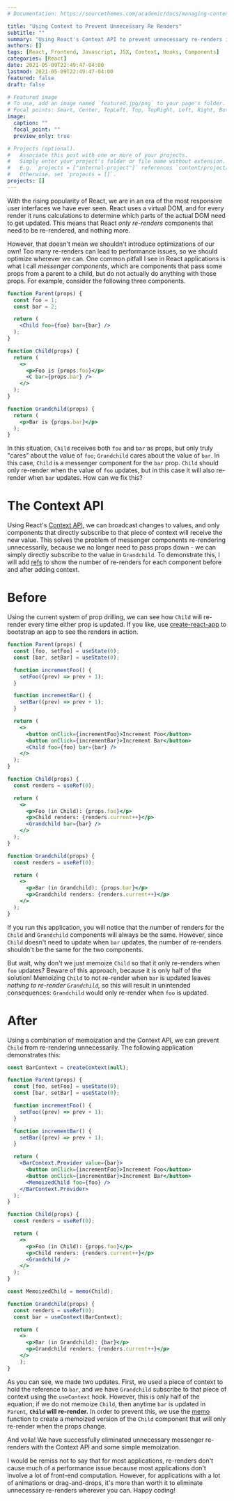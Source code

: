 ```yaml
---
# Documentation: https://sourcethemes.com/academic/docs/managing-content/

title: "Using Context to Prevent Unnecessary Re Renders"
subtitle: ""
summary: "Using React's Context API to prevent unnecessary re-renders in React applications."
authors: []
tags: [React, Frontend, Javascript, JSX, Context, Hooks, Components]
categories: [React]
date: 2021-05-09T22:49:47-04:00
lastmod: 2021-05-09T22:49:47-04:00
featured: false
draft: false

# Featured image
# To use, add an image named `featured.jpg/png` to your page's folder.
# Focal points: Smart, Center, TopLeft, Top, TopRight, Left, Right, BottomLeft, Bottom, BottomRight.
image:
  caption: ""
  focal_point: ""
  preview_only: true

# Projects (optional).
#   Associate this post with one or more of your projects.
#   Simply enter your project's folder or file name without extension.
#   E.g. `projects = ["internal-project"]` references `content/project/deep-learning/index.md`.
#   Otherwise, set `projects = []`.
projects: []
---
```

With the rising popularity of React, we are in an era of the most responsive user interfaces we have ever seen. React uses a virtual DOM, and for every render it runs calculations to determine which parts of the actual DOM need to get updated. This means that React *only re-renders* components that need to be re-rendered, and nothing more.

However, that doesn't mean we shouldn't introduce optimizations of our own! Too many re-renders can lead to performance issues, so we should optimize wherever we can. One common pitfall I see in React applications is what I call *messenger components*, which are components that pass some props from a parent to a child, but do not actually do anything with those props. For example, consider the following three components.

```jsx
function Parent(props) {
  const foo = 1;
  const bar = 2;

  return (
    <Child foo={foo} bar={bar} />
  );
}
```

```jsx
function Child(props) {
  return (
    <>
      <p>Foo is {props.foo}</p>
      <C bar={props.bar} />
    </>
  );
}
```

```jsx
function Grandchild(props) {
  return (
    <p>Bar is {props.bar}</p>
  );
}
```

In this situation, `Child` receives both `foo` and `bar` as props, but only truly "cares" about the value of `foo`; `Grandchild` cares about the value of `bar`. In this case, `Child` is a messenger component for the `bar` prop. `Child` should only re-render when the value of `foo` updates, but in this case it will also re-render when `bar` updates. How can we fix this?

# The Context API

Using React's [Context API](https://reactjs.org/docs/context.html), we can broadcast changes to values, and only components that directly subscribe to that piece of context will receive the new value. This solves the problem of messenger components re-rendering unnecessarily, because we no longer need to pass props down - we can simply directly subscribe to the value in `Grandchild`. To demonstrate this, I will add [refs](https://reactjs.org/docs/glossary.html#refs) to show the number of re-renders for each component before and after adding context.

# Before

Using the current system of prop drilling, we can see how `Child` will re-render every time either prop is updated. If you like, use [create-react-app](https://github.com/facebook/create-react-app) to bootstrap an app to see the renders in action.

```jsx
function Parent(props) {
  const [foo, setFoo] = useState(0);
  const [bar, setBar] = useState(0);

  function incrementFoo() {
    setFoo((prev) => prev + 1);
  }

  function incrementBar() {
    setBar((prev) => prev + 1);
  }

  return (
    <>
      <button onClick={incrementFoo}>Increment Foo</button>
      <button onClick={incrementBar}>Increment Bar</button>
      <Child foo={foo} bar={bar} />
    </>
  );
}
```

```jsx
function Child(props) {
  const renders = useRef(0);

  return (
    <>
      <p>Foo (in Child): {props.foo}</p>
      <p>Child renders: {renders.current++}</p>
      <Grandchild bar={bar} />
    </>
  );
}
```

```jsx
function Grandchild(props) {
  const renders = useRef(0);

  return (
    <>
      <p>Bar (in Grandchild): {props.bar}</p>
      <p>Grandchild renders: {renders.current++}</p>
    </>
  );
}
```

If you run this application, you will notice that the number of renders for the `Child` and `Grandchild` components will always be the same. However, since `Child` doesn't need to update when `bar` updates, the number of re-renders shouldn't be the same for the two components. 

But wait, why don't we just memoize `Child` so that it only re-renders when `foo` updates? Beware of this approach, because it is only half of the solution! Memoizing `Child` to not re-render when `bar` is updated leaves *nothing to re-render `Grandchild`,* so this will result in unintended consequences: `Grandchild` would only re-render when `foo` is updated.

# After

Using a combination of memoization and the Context API, we can prevent `Child` from re-rendering unnecessarily. The following application demonstrates this:

```jsx
const BarContext = createContext(null);

function Parent(props) {
  const [foo, setFoo] = useState(0);
  const [bar, setBar] = useState(0);

  function incrementFoo() {
    setFoo((prev) => prev + 1);
  }

  function incrementBar() {
    setBar((prev) => prev + 1);
  }

  return (
    <BarContext.Provider value={bar}>
      <button onClick={incrementFoo}>Increment Foo</button>
      <button onClick={incrementBar}>Increment Bar</button>
      <MemoizedChild foo={foo} />
    </BarContext.Provider>
  );
}
```

```jsx
function Child(props) {
  const renders = useRef(0);

  return (
    <>
      <p>Foo (in Child): {props.foo}</p>
      <p>Child renders: {renders.current++}</p>
      <Grandchild />
    </>
  );
}

const MemoizedChild = memo(Child);
```

```jsx
function Grandchild(props) {
  const renders = useRef(0);
  const bar = useContext(BarContext);

  return (
    <>
      <p>Bar (in Grandchild): {bar}</p>
      <p>Grandchild renders: {renders.current++}</p>
    </>
    );
}
```

As you can see, we made two updates. First, we used a piece of context to hold the reference to `bar`, and we have `Grandchild` subscribe to that piece of context using the `useContext` hook. However, this is only half of the equation; if we do not memoize `Child`, then anytime `bar` is updated in `Parent`, **`Child` will re-render.** In order to prevent this, we use the [memo](https://reactjs.org/docs/react-api.html#reactmemo) function to create a memoized version of the `Child` component that will only re-render when the props change. 

And voila! We have successfully eliminated unnecessary messenger re-renders with the Context API and some simple memoization. 

I would be remiss not to say that for most applications, re-renders don't cause much of a performance issue because most applications don't involve a lot of front-end computation. However, for applications with a lot of animations or drag-and-drops, it's more than worth it to eliminate unnecessary re-renders wherever you can. Happy coding!
